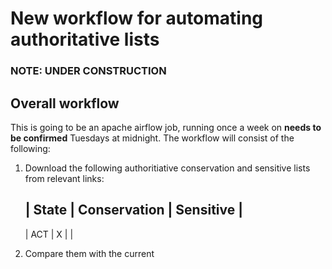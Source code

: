 # New workflow for automating authoritative lists

### NOTE: UNDER CONSTRUCTION

## Overall workflow

This is going to be an apache airflow job, running once a week on **needs to be confirmed** Tuesdays at midnight.  The workflow will consist of the following:

1. Download the following authoritiative conservation and sensitive lists from relevant links:

    | State | Conservation | Sensitive |
    ------------------------------------
    | ACT | X | |

2. Compare them with the current 